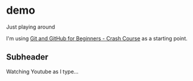 # demo
Just playing around

I'm using [Git and GitHub for Beginners - Crash Course](https://www.youtube.com/watch?v=RGOj5yH7evk) as a starting point.

## Subheader

Watching Youtube as I type...